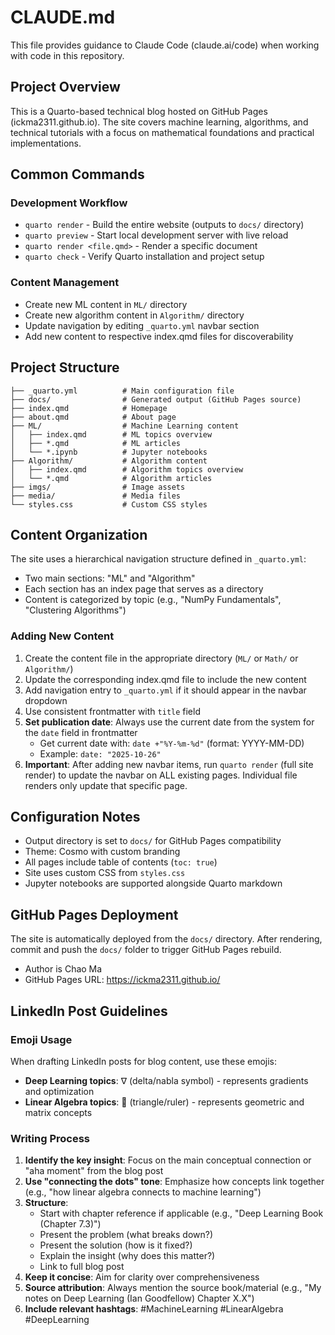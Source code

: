 # CLAUDE.md

This file provides guidance to Claude Code (claude.ai/code) when working with code in this repository.

## Project Overview

This is a Quarto-based technical blog hosted on GitHub Pages (ickma2311.github.io). The site covers machine learning, algorithms, and technical tutorials with a focus on mathematical foundations and practical implementations.

## Common Commands

### Development Workflow
- `quarto render` - Build the entire website (outputs to `docs/` directory)
- `quarto preview` - Start local development server with live reload
- `quarto render <file.qmd>` - Render a specific document
- `quarto check` - Verify Quarto installation and project setup

### Content Management
- Create new ML content in `ML/` directory
- Create new algorithm content in `Algorithm/` directory
- Update navigation by editing `_quarto.yml` navbar section
- Add new content to respective index.qmd files for discoverability

## Project Structure

```
├── _quarto.yml          # Main configuration file
├── docs/                # Generated output (GitHub Pages source)
├── index.qmd            # Homepage
├── about.qmd            # About page
├── ML/                  # Machine Learning content
│   ├── index.qmd        # ML topics overview
│   ├── *.qmd            # ML articles
│   └── *.ipynb          # Jupyter notebooks
├── Algorithm/           # Algorithm content
│   ├── index.qmd        # Algorithm topics overview
│   └── *.qmd            # Algorithm articles
├── imgs/                # Image assets
├── media/               # Media files
└── styles.css           # Custom CSS styles
```

## Content Organization

The site uses a hierarchical navigation structure defined in `_quarto.yml`:
- Two main sections: "ML" and "Algorithm"
- Each section has an index page that serves as a directory
- Content is categorized by topic (e.g., "NumPy Fundamentals", "Clustering Algorithms")

### Adding New Content

1. Create the content file in the appropriate directory (`ML/` or `Math/` or `Algorithm/`)
2. Update the corresponding index.qmd file to include the new content
3. Add navigation entry to `_quarto.yml` if it should appear in the navbar dropdown
4. Use consistent frontmatter with `title` field
5. **Set publication date**: Always use the current date from the system for the `date` field in frontmatter
   - Get current date with: `date +"%Y-%m-%d"` (format: YYYY-MM-DD)
   - Example: `date: "2025-10-26"`
6. **Important**: After adding new navbar items, run `quarto render` (full site render) to update the navbar on ALL existing pages. Individual file renders only update that specific page.

## Configuration Notes

- Output directory is set to `docs/` for GitHub Pages compatibility
- Theme: Cosmo with custom branding
- All pages include table of contents (`toc: true`)
- Site uses custom CSS from `styles.css`
- Jupyter notebooks are supported alongside Quarto markdown

## GitHub Pages Deployment

The site is automatically deployed from the `docs/` directory. After rendering, commit and push the `docs/` folder to trigger GitHub Pages rebuild.
- Author is Chao Ma
- GitHub Pages URL: https://ickma2311.github.io/

## LinkedIn Post Guidelines

### Emoji Usage
When drafting LinkedIn posts for blog content, use these emojis:
- **Deep Learning topics**: ∇ (delta/nabla symbol) - represents gradients and optimization
- **Linear Algebra topics**: 📐 (triangle/ruler) - represents geometric and matrix concepts

### Writing Process
1. **Identify the key insight**: Focus on the main conceptual connection or "aha moment" from the blog post
2. **Use "connecting the dots" tone**: Emphasize how concepts link together (e.g., "how linear algebra connects to machine learning")
3. **Structure**:
   - Start with chapter reference if applicable (e.g., "Deep Learning Book (Chapter 7.3)")
   - Present the problem (what breaks down?)
   - Present the solution (how is it fixed?)
   - Explain the insight (why does this matter?)
   - Link to full blog post
4. **Keep it concise**: Aim for clarity over comprehensiveness
5. **Source attribution**: Always mention the source book/material (e.g., "My notes on Deep Learning (Ian Goodfellow) Chapter X.X")
6. **Include relevant hashtags**: #MachineLearning #LinearAlgebra #DeepLearning